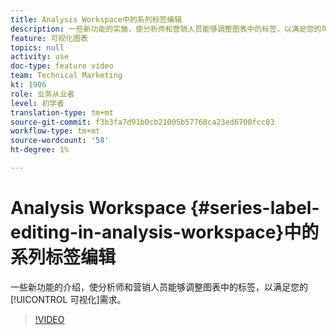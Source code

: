 ```yaml
---
title: Analysis Workspace中的系列标签编辑
description: 一些新功能的实施，使分析师和营销人员能够调整图表中的标签，以满足您的可视化需求。
feature: 可视化图表
topics: null
activity: use
doc-type: feature video
team: Technical Marketing
kt: 1906
role: 业务从业者
level: 初学者
translation-type: tm+mt
source-git-commit: f3b3fa7d91b0cb21005b57768ca23ed6700fcc03
workflow-type: tm+mt
source-wordcount: '58'
ht-degree: 1%

---
```



# Analysis Workspace {#series-label-editing-in-analysis-workspace}中的系列标签编辑

一些新功能的介绍，使分析师和营销人员能够调整图表中的标签，以满足您的[!UICONTROL 可视化]需求。

>[!VIDEO](https://video.tv.adobe.com/v/23728/?quality=12)
